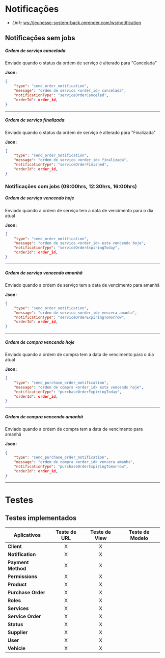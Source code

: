 # Notificações

- _Link:_ <ws://jeunesse-system-back.onrender.com/ws/notification>

## Notificações sem jobs

##### Ordem de serviço cancelada

Enviado quando o status da ordem de serviço é alterado para "Cancelada"

**Json:**
```json
{
    "type": "send_order_notification",
    "message": "ordem de servico <order_id> cancelada",
    "notificationType": "serviceOrderCanceled",
    "orderId": order_id,
}
```
---
##### Ordem de serviço finalizada

Enviado quando o status da ordem de serviço é alterado para "Finalizada"

**Json:**
```json
{
    "type": "send_order_notification",
    "message": "ordem de servico <order_id> finalizada",
    "notificationType": "serviceOrderFinished",
    "orderId": order_id,
}
```

### Notificações com jobs (09:00hrs, 12:30hrs, 16:00hrs)

##### Ordem de serviço vencendo hoje

Enviado quando a ordem de serviço tem a data de vencimento para o dia atual

**Json:**
```json
{
    "type": "send_order_notification",
    "message": "ordem de servico <order_id> esta vencendo hoje",
    "notificationType": "serviceOrderExpiringToday",
    "orderId": order_id,
}
```
---
##### Ordem de serviço vencendo amanhã

Enviado quando a ordem de serviço tem a data de vencimento para amanhã

**Json:**
```json
{
    "type": "send_order_notification",
    "message": "ordem de servico <order_id> vencera amanha",
    "notificationType": "serviceOrderExpiringTomorrow",
    "orderId": order_id,
}
```
---
##### Ordem de compra vencendo hoje

Enviado quando a ordem de compra tem a data de vencimento para o dia atual

**Json:**
```json
{
    "type": "send_purchase_order_notification",
    "message": "ordem de compra <order_id> esta vencendo hoje",
    "notificationType": "purchaseOrderExpiringToday",
    "orderId": order_id,
}
```
---
##### Ordem de compra vencendo amanhã

Enviado quando a ordem de compra tem a data de vencimento para amanhã

**Json:**
```json
{
    "type": "send_purchase_order_notification",
    "message": "ordem de compra <order_id> vencera amanha",
    "notificationType": "purchaseOrderExpiringTomorrow",
    "orderId": order_id,
}
```

---
# Testes

## Testes implementados

Aplicativos | Teste de URL | Teste de View | Teste de Modelo
----------- | :------------: | :-------------: | ---------------
**Client** | X | X
**Notification** | X | X
**Payment Method** | X | X
**Permissions** | X | X
**Product** | X | X
**Purchase Order** | X | X
**Roles** | X | X
**Services** | X | X
**Service Order** | X | X
**Status** | X | X
**Supplier** | X | X
**User** | X | X
**Vehicle** | X | X
